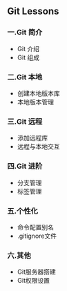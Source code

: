 ## Git Lessons
### 一.Git 简介
* Git 介绍
* Git 组成

### 二.Git 本地
* 创建本地版本库
* 本地版本管理

### 三.Git 远程
* 添加远程库
* 远程与本地交互

### 四.Git 进阶
* 分支管理
* 标签管理

### 五.个性化
* 命令配置别名
* .gitignore文件

### 六.其他
* Git服务器搭建
* Git权限设置